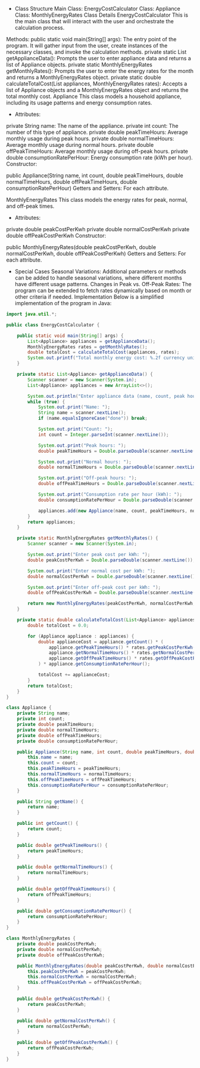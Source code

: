 * Class Structure
Main Class: EnergyCostCalculator
Class: Appliance
Class: MonthlyEnergyRates
Class Details
EnergyCostCalculator
This is the main class that will interact with the user and orchestrate the calculation process.

Methods:
public static void main(String[] args): The entry point of the program. It will gather input from the user, create instances of the necessary classes, and invoke the calculation methods.
private static List<Appliance> getApplianceData(): Prompts the user to enter appliance data and returns a list of Appliance objects.
private static MonthlyEnergyRates getMonthlyRates(): Prompts the user to enter the energy rates for the month and returns a MonthlyEnergyRates object.
private static double calculateTotalCost(List<Appliance> appliances, MonthlyEnergyRates rates): Accepts a list of Appliance objects and a MonthlyEnergyRates object and returns the total monthly cost.
Appliance
This class models a household appliance, including its usage patterns and energy consumption rates.

* Attributes:

private String name: The name of the appliance.
private int count: The number of this type of appliance.
private double peakTimeHours: Average monthly usage during peak hours.
private double normalTimeHours: Average monthly usage during normal hours.
private double offPeakTimeHours: Average monthly usage during off-peak hours.
private double consumptionRatePerHour: Energy consumption rate (kWh per hour).
Constructor:

public Appliance(String name, int count, double peakTimeHours, double normalTimeHours, double offPeakTimeHours, double consumptionRatePerHour)
Getters and Setters: For each attribute.

MonthlyEnergyRates
This class models the energy rates for peak, normal, and off-peak times.

* Attributes:

private double peakCostPerKwh
private double normalCostPerKwh
private double offPeakCostPerKwh
Constructor:

public MonthlyEnergyRates(double peakCostPerKwh, double normalCostPerKwh, double offPeakCostPerKwh)
Getters and Setters: For each attribute.

* Special Cases
Seasonal Variations: Additional parameters or methods can be added to handle seasonal variations, where different months have different usage patterns.
Changes in Peak vs. Off-Peak Rates: The program can be extended to fetch rates dynamically based on month or other criteria if needed.
Implementation
Below is a simplified implementation of the program in Java:

```java
import java.util.*;

public class EnergyCostCalculator {

    public static void main(String[] args) {
        List<Appliance> appliances = getApplianceData();
        MonthlyEnergyRates rates = getMonthlyRates();
        double totalCost = calculateTotalCost(appliances, rates);
        System.out.printf("Total monthly energy cost: %.2f currency units%n", totalCost);
    }

    private static List<Appliance> getApplianceData() {
        Scanner scanner = new Scanner(System.in);
        List<Appliance> appliances = new ArrayList<>();

        System.out.println("Enter appliance data (name, count, peak hours, normal hours, off-peak hours, consumption rate per hour). Type 'done' to finish:");
        while (true) {
            System.out.print("Name: ");
            String name = scanner.nextLine();
            if (name.equalsIgnoreCase("done")) break;

            System.out.print("Count: ");
            int count = Integer.parseInt(scanner.nextLine());

            System.out.print("Peak hours: ");
            double peakTimeHours = Double.parseDouble(scanner.nextLine());

            System.out.print("Normal hours: ");
            double normalTimeHours = Double.parseDouble(scanner.nextLine());

            System.out.print("Off-peak hours: ");
            double offPeakTimeHours = Double.parseDouble(scanner.nextLine());

            System.out.print("Consumption rate per hour (kWh): ");
            double consumptionRatePerHour = Double.parseDouble(scanner.nextLine());

            appliances.add(new Appliance(name, count, peakTimeHours, normalTimeHours, offPeakTimeHours, consumptionRatePerHour));
        }
        return appliances;
    }

    private static MonthlyEnergyRates getMonthlyRates() {
        Scanner scanner = new Scanner(System.in);

        System.out.print("Enter peak cost per kWh: ");
        double peakCostPerKwh = Double.parseDouble(scanner.nextLine());

        System.out.print("Enter normal cost per kWh: ");
        double normalCostPerKwh = Double.parseDouble(scanner.nextLine());

        System.out.print("Enter off-peak cost per kWh: ");
        double offPeakCostPerKwh = Double.parseDouble(scanner.nextLine());

        return new MonthlyEnergyRates(peakCostPerKwh, normalCostPerKwh, offPeakCostPerKwh);
    }

    private static double calculateTotalCost(List<Appliance> appliances, MonthlyEnergyRates rates) {
        double totalCost = 0.0;

        for (Appliance appliance : appliances) {
            double applianceCost = appliance.getCount() * (
                appliance.getPeakTimeHours() * rates.getPeakCostPerKwh() +
                appliance.getNormalTimeHours() * rates.getNormalCostPerKwh() +
                appliance.getOffPeakTimeHours() * rates.getOffPeakCostPerKwh()
            ) * appliance.getConsumptionRatePerHour();

            totalCost += applianceCost;
        }
        return totalCost;
    }
}

class Appliance {
    private String name;
    private int count;
    private double peakTimeHours;
    private double normalTimeHours;
    private double offPeakTimeHours;
    private double consumptionRatePerHour;

    public Appliance(String name, int count, double peakTimeHours, double normalTimeHours, double offPeakTimeHours, double consumptionRatePerHour) {
        this.name = name;
        this.count = count;
        this.peakTimeHours = peakTimeHours;
        this.normalTimeHours = normalTimeHours;
        this.offPeakTimeHours = offPeakTimeHours;
        this.consumptionRatePerHour = consumptionRatePerHour;
    }

    public String getName() {
        return name;
    }

    public int getCount() {
        return count;
    }

    public double getPeakTimeHours() {
        return peakTimeHours;
    }

    public double getNormalTimeHours() {
        return normalTimeHours;
    }

    public double getOffPeakTimeHours() {
        return offPeakTimeHours;
    }

    public double getConsumptionRatePerHour() {
        return consumptionRatePerHour;
    }
}

class MonthlyEnergyRates {
    private double peakCostPerKwh;
    private double normalCostPerKwh;
    private double offPeakCostPerKwh;

    public MonthlyEnergyRates(double peakCostPerKwh, double normalCostPerKwh, double offPeakCostPerKwh) {
        this.peakCostPerKwh = peakCostPerKwh;
        this.normalCostPerKwh = normalCostPerKwh;
        this.offPeakCostPerKwh = offPeakCostPerKwh;
    }

    public double getPeakCostPerKwh() {
        return peakCostPerKwh;
    }

    public double getNormalCostPerKwh() {
        return normalCostPerKwh;
    }

    public double getOffPeakCostPerKwh() {
        return offPeakCostPerKwh;
    }
}
